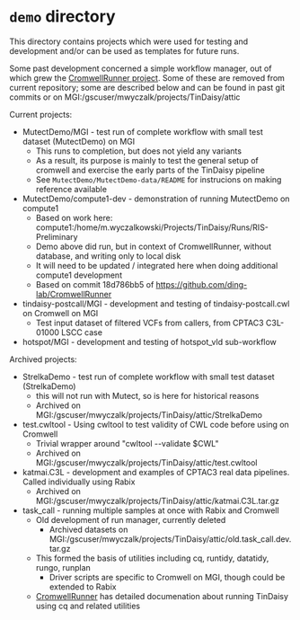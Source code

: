 # `demo` directory

This directory contains projects which were used for testing and development and/or can
be used as templates for future runs.

Some past development concerned a simple workflow manager, out of which grew the
[CromwellRunner project]().  Some of these are removed from current repository; some
are described below and can be found in past git commits or on
MGI:/gscuser/mwyczalk/projects/TinDaisy/attic

Current projects:

* MutectDemo/MGI - test run of complete workflow with small test dataset (MutectDemo) on MGI
    * This runs to completion, but does not yield any variants
    * As a result, its purpose is mainly to test the general setup of cromwell and 
      exercise the early parts of the TinDaisy pipeline
    * See `MutectDemo/MutectDemo-data/README` for instrucions on making reference available
* MutectDemo/compute1-dev - demonstration of running MutectDemo on compute1
    * Based on work here: compute1:/home/m.wyczalkowski/Projects/TinDaisy/Runs/RIS-Preliminary
    * Demo above did run, but in context of CromwellRunner, without database, and writing only to local disk
    * It will need to be updated / integrated here when doing additional compute1 development
    * Based on commit 18d786bb5 of https://github.com/ding-lab/CromwellRunner
* tindaisy-postcall/MGI - development and testing of tindaisy-postcall.cwl on Cromwell on MGI
    * Test input dataset of filtered VCFs from callers, from CPTAC3 C3L-01000 LSCC case
* hotspot/MGI - development and testing of hotspot_vld sub-workflow

Archived projects:
* StrelkaDemo - test run of complete workflow with small test dataset (StrelkaDemo)
    * this will not run with Mutect, so is here for historical reasons 
    * Archived on MGI:/gscuser/mwyczalk/projects/TinDaisy/attic/StrelkaDemo
* test.cwltool - Using cwltool to test validity of CWL code before using on Cromwell
    * Trivial wrapper around "cwltool --validate $CWL"
    * Archived on MGI:/gscuser/mwyczalk/projects/TinDaisy/attic/test.cwltool
* katmai.C3L - development and examples of CPTAC3 real data pipelines. Called individually using Rabix
    * Archived on MGI:/gscuser/mwyczalk/projects/TinDaisy/attic/katmai.C3L.tar.gz
* task_call - running multiple samples at once with Rabix and Cromwell
    * Old development of run manager, currently deleted
        * Archived datasets on MGI:/gscuser/mwyczalk/projects/TinDaisy/attic/old.task_call.dev.tar.gz
    * This formed the basis of utilities including cq, runtidy, datatidy, rungo, runplan
        * Driver scripts are specific to Cromwell on MGI, though could be extended to Rabix
    * [CromwellRunner](https://github.com/ding-lab/CromwellRunner) has detailed documenation about running TinDaisy
      using cq and related utilities
